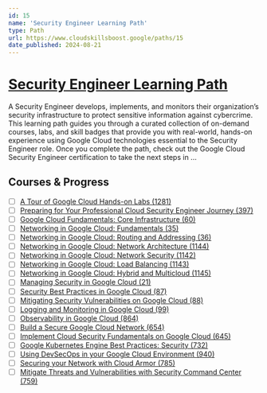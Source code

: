 ```yaml
---
id: 15
name: 'Security Engineer Learning Path'
type: Path
url: https://www.cloudskillsboost.google/paths/15
date_published: 2024-08-21
---
```


# [Security Engineer Learning Path](https://www.cloudskillsboost.google/paths/15)

A Security Engineer develops, implements, and monitors their organization’s security infrastructure to protect sensitive information against cybercrime. This learning path guides you through a curated collection of on-demand courses, labs, and skill badges that provide you with real-world, hands-on experience using Google Cloud technologies essential to the Security Engineer role. Once you complete the path, check out the Google Cloud Security Engineer certification to take the next steps in ...

## Courses & Progress

* [ ] [A Tour of Google Cloud Hands-on Labs (1281)](../courses/A-Tour-of-Google-Cloud-Hands-on-Labs.md)
* [ ] [Preparing for Your Professional Cloud Security Engineer Journey (397)](../courses/Preparing-for-Your-Professional-Cloud-Security-Engineer-Journey.md)
* [ ] [Google Cloud Fundamentals: Core Infrastructure (60)](../courses/Google-Cloud-Fundamentals-Core-Infrastructure.md)
* [ ] [Networking in Google Cloud: Fundamentals (35)](../courses/Networking-in-Google-Cloud-Fundamentals.md)
* [ ] [Networking in Google Cloud: Routing and Addressing (36)](../courses/Networking-in-Google-Cloud-Routing-and-Addressing.md)
* [ ] [Networking in Google Cloud: Network Architecture (1144)](../courses/Networking-in-Google-Cloud-Network-Architecture.md)
* [ ] [Networking in Google Cloud: Network Security (1142)](../courses/Networking-in-Google-Cloud-Network-Security.md)
* [ ] [Networking in Google Cloud: Load Balancing (1143)](../courses/Networking-in-Google-Cloud-Load-Balancing.md)
* [ ] [Networking in Google Cloud: Hybrid and Multicloud (1145)](../courses/Networking-in-Google-Cloud-Hybrid-and-Multicloud.md)
* [ ] [Managing Security in Google Cloud (21)](../courses/Managing-Security-in-Google-Cloud.md)
* [ ] [Security Best Practices in Google Cloud (87)](../courses/Security-Best-Practices-in-Google-Cloud.md)
* [ ] [Mitigating Security Vulnerabilities on Google Cloud (88)](../courses/Mitigating-Security-Vulnerabilities-on-Google-Cloud.md)
* [ ] [Logging and Monitoring in Google Cloud (99)](../courses/Logging-and-Monitoring-in-Google-Cloud.md)
* [ ] [Observability in Google Cloud (864)](../courses/Observability-in-Google-Cloud.md)
* [ ] [Build a Secure Google Cloud Network (654)](../courses/Build-a-Secure-Google-Cloud-Network.md)
* [ ] [Implement Cloud Security Fundamentals on Google Cloud (645)](../courses/Implement-Cloud-Security-Fundamentals-on-Google-Cloud.md)
* [ ] [Google Kubernetes Engine Best Practices: Security (732)](../courses/Google-Kubernetes-Engine-Best-Practices-Security.md)
* [ ] [Using DevSecOps in your Google Cloud Environment (940)](../courses/Using-DevSecOps-in-your-Google-Cloud-Environment.md)
* [ ] [Securing your Network with Cloud Armor (785)](../courses/Securing-your-Network-with-Cloud-Armor.md)
* [ ] [Mitigate Threats and Vulnerabilities with Security Command Center (759)](../courses/Mitigate-Threats-and-Vulnerabilities-with-Security-Command-Center.md)
